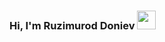 ### Hi, I'm Ruzimurod Doniev <img src="https://media1.giphy.com/media/v1.Y2lkPTc5MGI3NjExdXlrbG1sNTM1d3owa2JjdjBxaDI5MHN3OXVrczc2aHZ3b2Yzd2FhZiZlcD12MV9pbnRlcm5hbF9naWZfYnlfaWQmY3Q9cw/gM5qFksULw54NMWyry/giphy.gif" width="30px">


